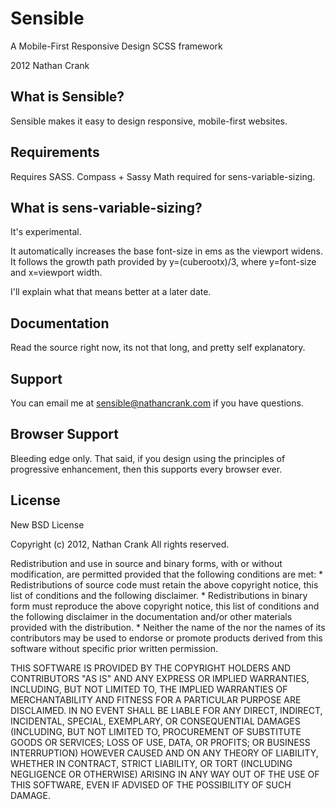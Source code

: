 # Sensible
A Mobile-First Responsive Design SCSS framework

2012 Nathan Crank

## What is Sensible?
Sensible makes it easy to design responsive, mobile-first websites.

## Requirements
Requires SASS.
Compass + Sassy Math required for sens-variable-sizing.

## What is sens-variable-sizing?
It's experimental.

It automatically increases the base font-size in ems as the viewport widens. It follows the growth path provided by y=(cuberootx)/3, where y=font-size and x=viewport width.

I'll explain what that means better at a later date.

## Documentation
Read the source right now, its not that long, and pretty self explanatory.

## Support
You can email me at sensible@nathancrank.com if you have questions.

## Browser Support
Bleeding edge only. That said, if you design using the principles of progressive enhancement, then this supports every browser ever.

## License
New BSD License

Copyright (c) 2012, Nathan Crank
All rights reserved.

Redistribution and use in source and binary forms, with or without
modification, are permitted provided that the following conditions are met:
    * Redistributions of source code must retain the above copyright
      notice, this list of conditions and the following disclaimer.
    * Redistributions in binary form must reproduce the above copyright
      notice, this list of conditions and the following disclaimer in the
      documentation and/or other materials provided with the distribution.
    * Neither the name of the <organization> nor the
      names of its contributors may be used to endorse or promote products
      derived from this software without specific prior written permission.

THIS SOFTWARE IS PROVIDED BY THE COPYRIGHT HOLDERS AND CONTRIBUTORS "AS IS" AND
ANY EXPRESS OR IMPLIED WARRANTIES, INCLUDING, BUT NOT LIMITED TO, THE IMPLIED
WARRANTIES OF MERCHANTABILITY AND FITNESS FOR A PARTICULAR PURPOSE ARE
DISCLAIMED. IN NO EVENT SHALL <COPYRIGHT HOLDER> BE LIABLE FOR ANY
DIRECT, INDIRECT, INCIDENTAL, SPECIAL, EXEMPLARY, OR CONSEQUENTIAL DAMAGES
(INCLUDING, BUT NOT LIMITED TO, PROCUREMENT OF SUBSTITUTE GOODS OR SERVICES;
LOSS OF USE, DATA, OR PROFITS; OR BUSINESS INTERRUPTION) HOWEVER CAUSED AND
ON ANY THEORY OF LIABILITY, WHETHER IN CONTRACT, STRICT LIABILITY, OR TORT
(INCLUDING NEGLIGENCE OR OTHERWISE) ARISING IN ANY WAY OUT OF THE USE OF THIS
SOFTWARE, EVEN IF ADVISED OF THE POSSIBILITY OF SUCH DAMAGE.